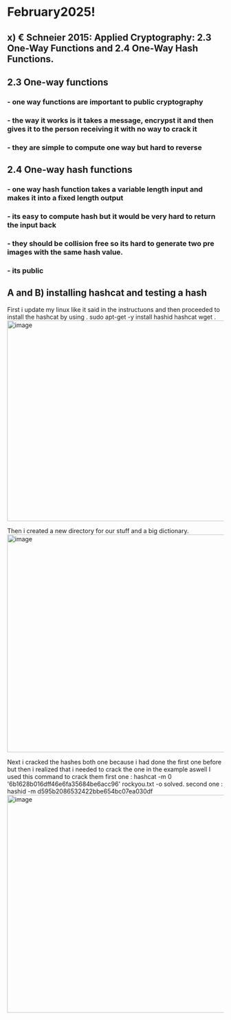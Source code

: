 # February2025!
## x) € Schneier 2015: Applied Cryptography: 2.3 One-Way Functions and 2.4 One-Way Hash Functions.
## 2.3 One-way functions
### - one way functions are important to public cryptography
### - the way it works is it takes a message, encrypst it and then gives it to the person receiving it with no way to crack it
### - they are simple to compute one way but hard to reverse

## 2.4 One-way hash functions	
### - one way hash function takes a variable length input and makes it into a fixed length output
### - its easy to compute hash but it would be very hard to return the input back 
### - they should be collision free so its hard to generate two pre images with the same hash value.
### - its public

## A and B) installing hashcat and testing a hash
First i update my linux like it said in the instructuons and then proceeded to install the hashcat by using . sudo apt-get -y install hashid hashcat wget .
<img width="1464" height="466" alt="image" src="https://github.com/user-attachments/assets/6e81b577-4d71-4c41-9f66-814b02f3e290" />

Then i created a new directory for our stuff and a big dictionary.
<img width="1450" height="506" alt="image" src="https://github.com/user-attachments/assets/7c905559-6e01-452b-9741-c2d2e6d32a46" />

Next i cracked the hashes both one because i had done the first one before but then i realized that i needed to crack the one in the example aswell
I used this command to crack them first one : hashcat -m 0 '6b1628b016dff46e6fa35684be6acc96' rockyou.txt -o solved. second one : hashid -m d595b2086532422bbe654bc07ea030df
<img width="1450" height="506" alt="image" src="https://github.com/user-attachments/assets/045c5c4d-5489-40b2-bb39-2d836ff1c7f3" />




